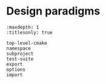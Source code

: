 # Design paradigms

```{toctree}
:maxdepth: 1
:titlesonly: true

top-level-cmake
namespace
subproject
test-suite
export
options
import
```
